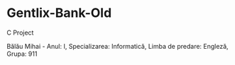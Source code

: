 # Gentlix-Bank-Old
C Project

Bălău Mihai - Anul: I, 
Specializarea: Informatică, 
Limba de predare: Engleză, Grupa: 911
